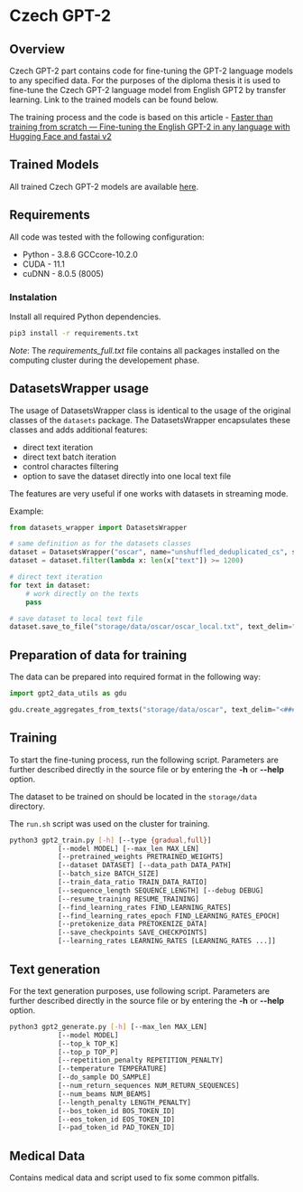 # Czech GPT-2

## Overview
Czech GPT-2 part contains code for fine-tuning the GPT-2 language models to any specified data. For the purposes of the diploma thesis it is used to fine-tune the Czech GPT-2 language model from English GPT2 by transfer learning. Link to the trained models can be found below.

The training process and the code is based on this article - [Faster than training from scratch — Fine-tuning the English GPT-2 in any language with Hugging Face and fastai v2](https://medium.com/@pierre_guillou/faster-than-training-from-scratch-fine-tuning-the-english-gpt-2-in-any-language-with-hugging-f2ec05c98787)

## Trained Models
All trained Czech GPT-2 models are available [here](TODO).

## Requirements
All code was tested with the following configuration:
* Python - 3.8.6 GCCcore-10.2.0
* CUDA - 11.1
* cuDNN - 8.0.5 (8005)

### Instalation
Install all required Python dependencies.
```bash
pip3 install -r requirements.txt
```
*Note*: The *requirements_full.txt* file contains all packages installed on the computing cluster during the developement phase.

## DatasetsWrapper usage
The usage of DatasetsWrapper class is identical to the usage of the original classes of the `datasets` package. The DatasetsWrapper encapsulates these classes and adds additional features:
- direct text iteration
- direct text batch iteration
- control charactes filtering
- option to save the dataset directly into one local text file

The features are very useful if one works with datasets in streaming mode.

Example:
```python
from datasets_wrapper import DatasetsWrapper

# same definition as for the datasets classes
dataset = DatasetsWrapper("oscar", name="unshuffled_deduplicated_cs", split="train", streaming=True)
dataset = dataset.filter(lambda x: len(x["text"]) >= 1200)

# direct text iteration
for text in dataset:
    # work directly on the texts
    pass

# save dataset to local text file
dataset.save_to_file("storage/data/oscar/oscar_local.txt", text_delim="<###|---text_delimiter---|###>")
```

## Preparation of data for training
The data can be prepared into required format in the following way:
```python
import gpt2_data_utils as gdu

gdu.create_aggregates_from_texts("storage/data/oscar", text_delim="<###|---text_delimiter---|###>")
```

## Training
To start the fine-tuning process, run the following script. Parameters are further described directly in the source file or by entering the **-h** or **--help** option.

The dataset to be trained on should be located in the `storage/data` directory.

The `run.sh` script was used on the cluster for training.
```bash
python3 gpt2_train.py [-h] [--type {gradual,full}] 
            [--model MODEL] [--max_len MAX_LEN] 
            [--pretrained_weights PRETRAINED_WEIGHTS] 
            [--dataset DATASET] [--data_path DATA_PATH] 
            [--batch_size BATCH_SIZE]
            [--train_data_ratio TRAIN_DATA_RATIO] 
            [--sequence_length SEQUENCE_LENGTH] [--debug DEBUG] 
            [--resume_training RESUME_TRAINING] 
            [--find_learning_rates FIND_LEARNING_RATES]
            [--find_learning_rates_epoch FIND_LEARNING_RATES_EPOCH]
            [--pretokenize_data PRETOKENIZE_DATA] 
            [--save_checkpoints SAVE_CHECKPOINTS] 
            [--learning_rates LEARNING_RATES [LEARNING_RATES ...]]
```

## Text generation
For the text generation purposes, use following script. Parameters are further described directly in the source file or by entering the **-h** or **--help** option.
```bash
python3 gpt2_generate.py [-h] [--max_len MAX_LEN] 
            [--model MODEL] 
            [--top_k TOP_K] 
            [--top_p TOP_P] 
            [--repetition_penalty REPETITION_PENALTY] 
            [--temperature TEMPERATURE] 
            [--do_sample DO_SAMPLE]
            [--num_return_sequences NUM_RETURN_SEQUENCES]
            [--num_beams NUM_BEAMS]
            [--length_penalty LENGTH_PENALTY] 
            [--bos_token_id BOS_TOKEN_ID] 
            [--eos_token_id EOS_TOKEN_ID]
            [--pad_token_id PAD_TOKEN_ID]
```

## Medical Data
Contains medical data and script used to fix some common pitfalls.